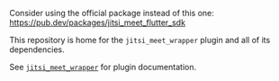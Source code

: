 Consider using the official package instead of this one: https://pub.dev/packages/jitsi_meet_flutter_sdk

This repository is home for the `jitsi_meet_wrapper` plugin and all of its dependencies.

See [`jitsi_meet_wrapper`](jitsi_meet_wrapper/README.md) for plugin documentation.
